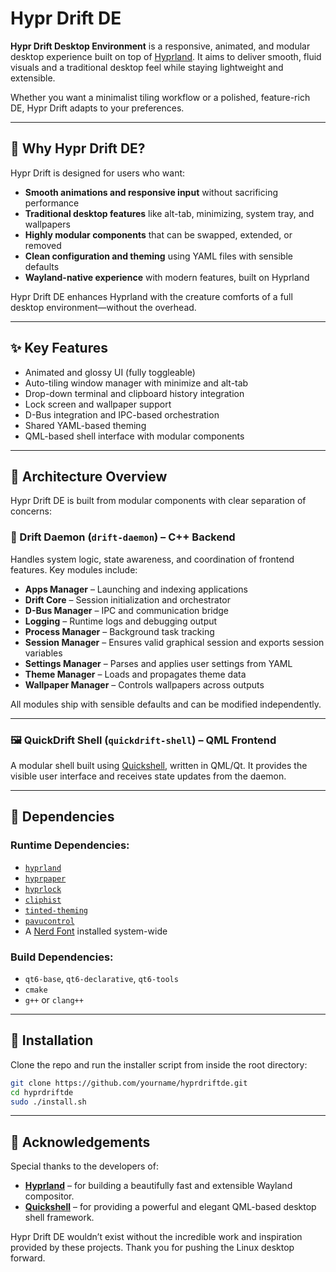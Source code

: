# Hypr Drift DE

**Hypr Drift Desktop Environment** is a responsive, animated, and modular desktop experience built on top of [Hyprland](https://github.com/hyprwm/Hyprland). It aims to deliver smooth, fluid visuals and a traditional desktop feel while staying lightweight and extensible.

Whether you want a minimalist tiling workflow or a polished, feature-rich DE, Hypr Drift adapts to your preferences.

---

## 🌟 Why Hypr Drift DE?

Hypr Drift is designed for users who want:

- **Smooth animations and responsive input** without sacrificing performance
- **Traditional desktop features** like alt-tab, minimizing, system tray, and wallpapers
- **Highly modular components** that can be swapped, extended, or removed
- **Clean configuration and theming** using YAML files with sensible defaults
- **Wayland-native experience** with modern features, built on Hyprland

Hypr Drift DE enhances Hyprland with the creature comforts of a full desktop environment—without the overhead.

---

## ✨ Key Features

- Animated and glossy UI (fully toggleable)
- Auto-tiling window manager with minimize and alt-tab
- Drop-down terminal and clipboard history integration
- Lock screen and wallpaper support
- D-Bus integration and IPC-based orchestration
- Shared YAML-based theming
- QML-based shell interface with modular components

---

## 🧩 Architecture Overview

Hypr Drift DE is built from modular components with clear separation of concerns:

### 🧠 Drift Daemon (`drift-daemon`) – C++ Backend
Handles system logic, state awareness, and coordination of frontend features. Key modules include:

- **Apps Manager** – Launching and indexing applications
- **Drift Core** – Session initialization and orchestrator
- **D-Bus Manager** – IPC and communication bridge
- **Logging** – Runtime logs and debugging output
- **Process Manager** – Background task tracking
- **Session Manager** – Ensures valid graphical session and exports session variables
- **Settings Manager** – Parses and applies user settings from YAML
- **Theme Manager** – Loads and propagates theme data
- **Wallpaper Manager** – Controls wallpapers across outputs

All modules ship with sensible defaults and can be modified independently.

---

### 🖼️ QuickDrift Shell (`quickdrift-shell`) – QML Frontend

A modular shell built using [Quickshell](https://github.com/quickqml/quickshell), written in QML/Qt. It provides the visible user interface and receives state updates from the daemon.

---

## 🧱 Dependencies

### Runtime Dependencies:
- [`hyprland`](https://github.com/hyprwm/Hyprland)
- [`hyprpaper`](https://github.com/hyprwm/hyprpaper)
- [`hyprlock`](https://github.com/hyprwm/hyprlock)
- [`cliphist`](https://github.com/sentriz/cliphist)
- [`tinted-theming`](https://github.com/tinted-theming)
- [`pavucontrol`](https://freedesktop.org/software/pulseaudio/pavucontrol/)
- A [Nerd Font](https://www.nerdfonts.com/) installed system-wide

### Build Dependencies:
- `qt6-base`, `qt6-declarative`, `qt6-tools`
- `cmake`
- `g++` or `clang++`

---

## 🔧 Installation

Clone the repo and run the installer script from inside the root directory:

```bash
git clone https://github.com/yourname/hyprdriftde.git
cd hyprdriftde
sudo ./install.sh
```
---

## 🙏 Acknowledgements

Special thanks to the developers of:

- [**Hyprland**](https://github.com/hyprwm/Hyprland) – for building a beautifully fast and extensible Wayland compositor.
- [**Quickshell**](https://github.com/quickshell-mirror/quickshell) – for providing a powerful and elegant QML-based desktop shell framework.

Hypr Drift DE wouldn’t exist without the incredible work and inspiration provided by these projects. Thank you for pushing the Linux desktop forward.
